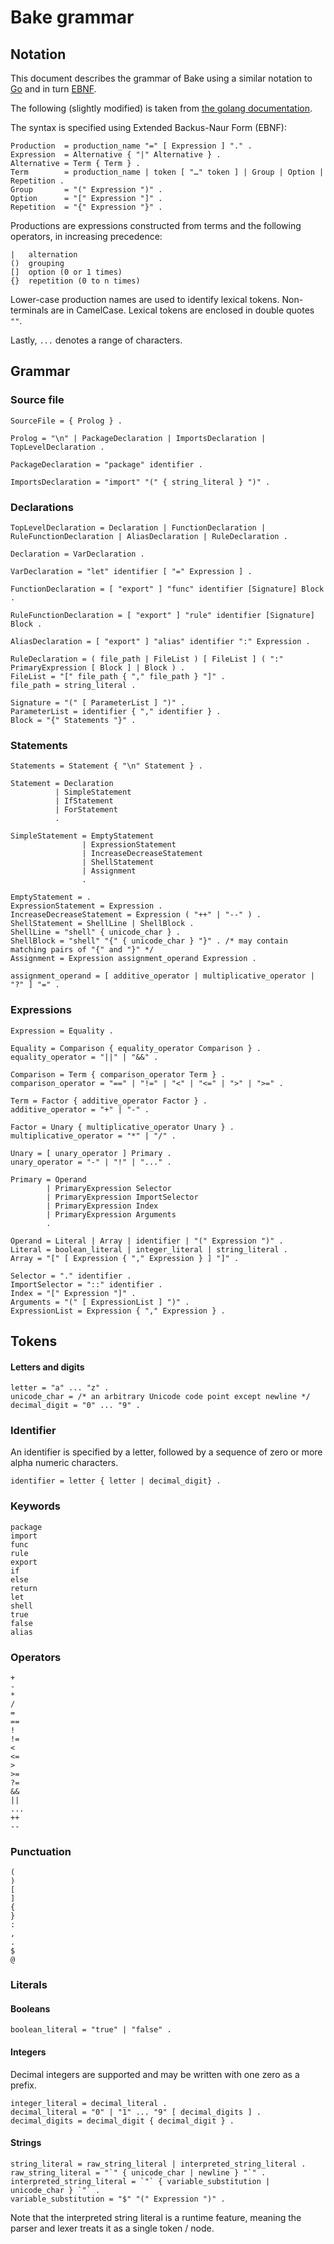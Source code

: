 # Bake grammar

## Notation

This document describes the grammar of Bake using a similar notation to [Go](https://golang.org/ref/spec) and in turn  [EBNF](https://en.wikipedia.org/wiki/Extended_Backus–Naur_form).

The following (slightly modified) is taken from [the golang documentation](https://golang.org/ref/spec).

The syntax is specified using Extended Backus-Naur Form (EBNF):

```
Production  = production_name "=" [ Expression ] "." .
Expression  = Alternative { "|" Alternative } .
Alternative = Term { Term } .
Term        = production_name | token [ "…" token ] | Group | Option | Repetition .
Group       = "(" Expression ")" .
Option      = "[" Expression "]" .
Repetition  = "{" Expression "}" .
```

Productions are expressions constructed from terms and the following operators, in increasing precedence:

```
|   alternation
()  grouping
[]  option (0 or 1 times)
{}  repetition (0 to n times)
```

Lower-case production names are used to identify lexical tokens. Non-terminals are in CamelCase. Lexical tokens are enclosed in double quotes `""`.

Lastly, `...` denotes a range of characters.

## Grammar

### Source file

```
SourceFile = { Prolog } .

Prolog = "\n" | PackageDeclaration | ImportsDeclaration | TopLevelDeclaration .

PackageDeclaration = "package" identifier .

ImportsDeclaration = "import" "(" { string_literal } ")" .
```

### Declarations

```
TopLevelDeclaration = Declaration | FunctionDeclaration | RuleFunctionDeclaration | AliasDeclaration | RuleDeclaration .

Declaration = VarDeclaration .

VarDeclaration = "let" identifier [ "=" Expression ] .

FunctionDeclaration = [ "export" ] "func" identifier [Signature] Block .

RuleFunctionDeclaration = [ "export" ] "rule" identifier [Signature] Block .

AliasDeclaration = [ "export" ] "alias" identifier ":" Expression .

RuleDeclaration = ( file_path | FileList ) [ FileList ] ( ":" PrimaryExpression [ Block ] | Block ) .
FileList = "[" file_path { "," file_path } "]" .
file_path = string_literal .

Signature = "(" [ ParameterList ] ")" .
ParameterList = identifier { "," identifier } .
Block = "{" Statements "}" .
```

### Statements

```
Statements = Statement { "\n" Statement } .

Statement = Declaration
          | SimpleStatement
          | IfStatement
          | ForStatement
          .

SimpleStatement = EmptyStatement
                | ExpressionStatement
                | IncreaseDecreaseStatement
                | ShellStatement
                | Assignment
                .

EmptyStatement = .
ExpressionStatement = Expression .
IncreaseDecreaseStatement = Expression ( "++" | "--" ) .
ShellStatement = ShellLine | ShellBlock .
ShellLine = "shell" { unicode_char } .
ShellBlock = "shell" "{" { unicode_char } "}" . /* may contain matching pairs of "{" and "}" */
Assignment = Expression assignment_operand Expression .

assignment_operand = [ additive_operator | multiplicative_operator | "?" ] "=" .
```

### Expressions


```ebnf
Expression = Equality .

Equality = Comparison { equality_operator Comparison } .
equality_operator = "||" | "&&" .

Comparison = Term { comparison_operator Term } .
comparison_operator = "==" | "!=" | "<" | "<=" | ">" | ">=" .

Term = Factor { additive_operator Factor } .
additive_operator = "+" | "-" .

Factor = Unary { multiplicative_operator Unary } .
multiplicative_operator = "*" | "/" .

Unary = [ unary_operator ] Primary .
unary_operator = "-" | "!" | "..." .

Primary = Operand
        | PrimaryExpression Selector
        | PrimaryExpression ImportSelector
        | PrimaryExpression Index
        | PrimaryExpression Arguments
        .

Operand = Literal | Array | identifier | "(" Expression ")" .
Literal = boolean_literal | integer_literal | string_literal .
Array = "[" [ Expression { "," Expression } ] "]" .

Selector = "." identifier .
ImportSelector = "::" identifier .
Index = "[" Expression "]" .
Arguments = "(" [ ExpressionList ] ")" .
ExpressionList = Expression { "," Expression } .
```

## Tokens

#### Letters and digits

```
letter = "a" ... "z" .
unicode_char = /* an arbitrary Unicode code point except newline */
decimal_digit = "0" ... "9" .
```

### Identifier

An identifier is specified by a letter, followed by a sequence of zero or more alpha numeric characters.

```
identifier = letter { letter | decimal_digit} .
```

### Keywords

```
package
import
func
rule
export
if
else
return
let
shell
true
false
alias
```

### Operators

```
+
-
*
/
=
==
!
!=
<
<=
>
>=
?=
&&
||
...
++
--
```

### Punctuation

```
(
)
[
]
{
}
:
,
.
$
@
```

### Literals

#### Booleans

```
boolean_literal = "true" | "false" .
```

#### Integers

Decimal integers are supported and may be written with one zero as a prefix.

```
integer_literal = decimal_literal .
decimal_literal = "0" | "1" ... "9" [ decimal_digits ] .
decimal_digits = decimal_digit { decimal_digit } .
```

#### Strings

```
string_literal = raw_string_literal | interpreted_string_literal .
raw_string_literal = "`" { unicode_char | newline } "`" .
interpreted_string_literal = `"` { variable_substitution | unicode_char } `"` .
variable_substitution = "$" "(" Expression ")" .
```

Note that the interpreted string literal is a runtime feature, meaning the parser and lexer treats it as a single token / node.

